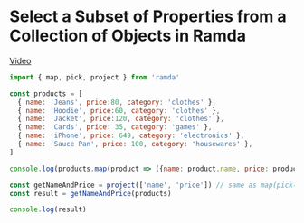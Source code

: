 # Select a Subset of Properties from a Collection of Objects in Ramda
[Video](https://egghead.io/lessons/javascript-select-a-subset-of-properties-from-a-collection-of-objects-in-ramda?pl=learn-ramda-js-ec318ad7)

```js
import { map, pick, project } from 'ramda'

const products = [
  { name: 'Jeans', price:80, category: 'clothes' },
  { name: 'Hoodie', price:60, category: 'clothes' },
  { name: 'Jacket', price:120, category: 'clothes' },
  { name: 'Cards', price: 35, category: 'games' },
  { name: 'iPhone', price: 649, category: 'electronics' },
  { name: 'Sauce Pan', price: 100, category: 'housewares' },
]

console.log(products.map(product => ({name: product.name, price: product.price})))

const getNameAndPrice = project(['name', 'price']) // same as map(pick(['name', 'price']))
const result = getNameAndPrice(products)

console.log(result)
```
